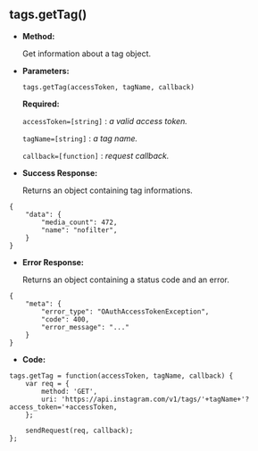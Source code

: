 **tags.getTag()**
----

* **Method:**
  
	Get information about a tag object.
  
*  **Parameters:**

	```
	tags.getTag(accessToken, tagName, callback)
	```

   **Required:**
 
   `accessToken=[string]` : *a valid access token.*
      
   `tagName=[string]` : *a tag name.*
   
   `callback=[function]` : *request callback.*

* **Success Response:**
	
	Returns an object containing tag informations.

```
{
    "data": {
        "media_count": 472,
        "name": "nofilter",
    }
}
```
 
* **Error Response:**
	
	Returns an object containing a status code and an error.

```
{
	"meta": {
		"error_type": "OAuthAccessTokenException",
		"code": 400,
		"error_message": "..."
	}
}
```

* **Code:**

```
tags.getTag = function(accessToken, tagName, callback) {
    var req = {
        method: 'GET',
        uri: 'https://api.instagram.com/v1/tags/'+tagName+'?access_token='+accessToken,
    };

    sendRequest(req, callback);
};
```